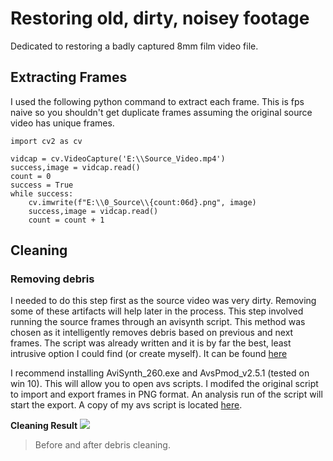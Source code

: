 # Restoring old, dirty, noisey footage

Dedicated to restoring a badly captured 8mm film video file.



## Extracting Frames

I used the following python command to extract each frame. This is fps naive so you shouldn't get duplicate frames assuming the original source video has unique frames.

    import cv2 as cv
    
    vidcap = cv.VideoCapture('E:\\Source_Video.mp4')
    success,image = vidcap.read()
    count = 0
    success = True
    while success:
        cv.imwrite(f"E:\\0_Source\\{count:06d}.png", image)
        success,image = vidcap.read()
        count = count + 1


## Cleaning

### Removing debris

I needed to do this step first as the source video was very dirty. Removing some of these artifacts will help later in the process.
This step involved running the source frames through an avisynth script. This method was chosen as it intelligently removes debris based on previous and next frames. 
The script was already written and it is by far the best, least intrusive option I could find (or create myself).
It can be found [here](https://forum.doom9.org/showthread.php?t=144271)

I recommend installing AviSynth_260.exe and AvsPmod_v2.5.1 (tested on win 10). This will allow you to open avs scripts.
I modifed the original script to import and export frames in PNG format. An analysis run of the script will start the export.
A copy of my avs script is located [here](https://github.com/PaulCzaban/old-dirty-noisey-footage/scripts/avisynth_cleaning.avs).

**Cleaning Result**
![](https://github.com/PaulCzaban/old-dirty-noisey-footage/docs/1_Clean_Compare.png)
> Before and after debris cleaning.




